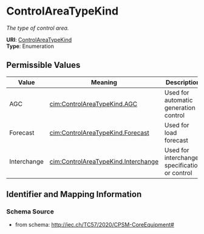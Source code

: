 # ControlAreaTypeKind




_The type of control area._



**URI**: [ControlAreaTypeKind](ControlAreaTypeKind)<br />
**Type**: Enumeration

## Permissible Values

| Value | Meaning | Description |
| --- | --- | --- |
| AGC | [cim:ControlAreaTypeKind.AGC](http://iec.ch/TC57/CIM100#ControlAreaTypeKind.AGC) | Used for automatic generation control |
| Forecast | [cim:ControlAreaTypeKind.Forecast](http://iec.ch/TC57/CIM100#ControlAreaTypeKind.Forecast) | Used for load forecast |
| Interchange | [cim:ControlAreaTypeKind.Interchange](http://iec.ch/TC57/CIM100#ControlAreaTypeKind.Interchange) | Used for interchange specification or control |








## Identifier and Mapping Information







### Schema Source


* from schema: http://iec.ch/TC57/2020/CPSM-CoreEquipment#




